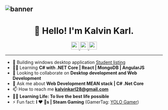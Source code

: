 ![banner](https://github.com/kalvinkarlnonato/kalvinkarlnonato/blob/main/Banner/Banner.png)
-------
<h1 align="center">👋 Hello! I'm Kalvin Karl.</h1>
<p align="center">
    <a href="https://www.twitter.com/mokkapps">
        <img src="https://img.shields.io/badge/facebook-%230057B5.svg?&style=for-the-badge&logo=facebook&logoColor=white" height=25>
    </a>
    <a href="www.linkedin.com/in/kalvinkarlnonato">
        <img src="https://img.shields.io/badge/linkedin-%230077B5.svg?&style=for-the-badge&logo=linkedin&logoColor=white" height=25>
    </a>
    <a href="https://twitter.com/KalvinKarl28">
        <img src="https://img.shields.io/badge/twitter-%231DA1F2.svg?&style=for-the-badge&logo=twitter&logoColor=white" height=25>
    </a>
</p>

-------

- 🔭 Building windows desktop application [Student listing](https://github.com/kalvinkarlnonato/StudentChecklistSystem)
- 👨‍💻 Learning **C# with .NET Core | React | MongoDB | AngularJS**
- 🤝 Looking to collaborate on **Desktop development and Web Development**
- 💬 Ask me about **Web Development MEAN stack | C# .Net Core**
- 📫 How to reach me **kalvinkarl28@gmail.com**
- 🧘‍♂️ **Learning Life: To live the best life possible**
- ⚡ Fun fact: **I :heart: :dog:s | Steam Gaming** (GamerTag: [YOLO Gamer](https://steamcommunity.com/id/kalvinkarlnonato/))

